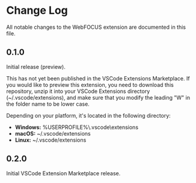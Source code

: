 # Change Log

All notable changes to the WebFOCUS extension are documented in this file.

## 0.1.0

Initial release (preview).

This has not yet been published in the VSCode Extensions Marketplace. If you would like to preview this extension, you need to download this repository, unzip it into your VSCode Extensions directory (~/.vscode/extensions), and make sure that you modify the leading "W" in the folder name to be lower case.

Depending on your platform, it's located in the following directory:

- **Windows:** %USERPROFILE%\\.vscode\extensions
- **macOS:** ~/.vscode/extensions
- **Linux:** ~/.vscode/extensions

## 0.2.0

Initial VSCode Extension Marketplace release.
